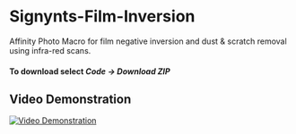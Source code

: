 # Signynts-Film-Inversion
Affinity Photo Macro for film negative inversion and dust &amp; scratch removal using infra-red scans.

#### To download select *Code -> Download ZIP*

## Video Demonstration
[![Video Demonstration](https://res.cloudinary.com/marcomontalbano/image/upload/v1623863376/video_to_markdown/images/youtube--J4ONo155jfw-c05b58ac6eb4c4700831b2b3070cd403.jpg)](https://youtu.be/J4ONo155jfw "Video Demonstration")
